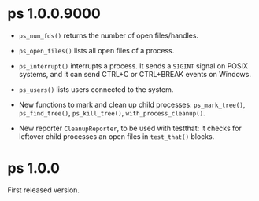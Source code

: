 
# ps 1.0.0.9000

* `ps_num_fds()` returns the number of open files/handles.

* `ps_open_files()` lists all open files of a process.

* `ps_interrupt()` interrupts a process. It sends a `SIGINT` signal on
  POSIX systems, and it can send CTRL+C or CTRL+BREAK events on Windows.

* `ps_users()` lists users connected to the system.

* New functions to mark and clean up child processes: `ps_mark_tree()`,
  `ps_find_tree()`, `ps_kill_tree()`, `with_process_cleanup()`.

* New reporter `CleanupReporter`, to be used with testthat: it checks for
  leftover child processes an open files in `test_that()` blocks.

# ps 1.0.0

First released version.
